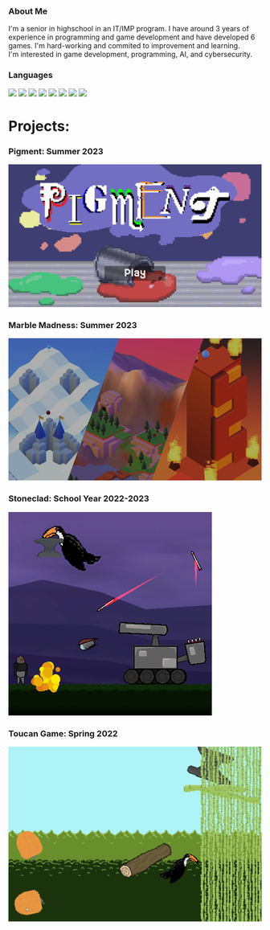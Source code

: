 ### About Me
<div>
  <p>
    I'm a senior in highschool in an IT/IMP program. I have around 3 years of experience in programming and game development and have developed 6 games. I'm hard-working and commited to improvement and learning.<br>
    I'm interested in game development, programming, AI, and cybersecurity.
  </p>
</div>

### Languages
<div>
  <img src="https://img.shields.io/badge/C%2B%2B-00239C?style=for-the-badge&logo=c%2B%2B&logoColor=white" />
  <img src="https://img.shields.io/badge/Java-ED8B00?style=for-the-badge&logo=java&logoColor=white" />
  <img src="https://img.shields.io/badge/Unity-cccccc?style=for-the-badge&logo=Unity&logoColor=4c4c4c" />
  <img src="https://img.shields.io/badge/HTML5-E34F26?style=for-the-badge&logo=html5&logoColor=white" />
  <img src="https://img.shields.io/badge/JavaScript-323330?style=for-the-badge&logo=javascript&logoColor=F7DF1E" />
  <img src="https://img.shields.io/badge/CSS3-1572B6?style=for-the-badge&logo=css3&logoColor=white" />
  <img src="https://img.shields.io/badge/c%23-%23239120.svg?style=for-the-badge&logo=c-sharp&logoColor=white" />
  <img src="https://img.shields.io/badge/adobe%20photoshop-%2331A8FF.svg?style=for-the-badge&logo=adobe%20photoshop&logoColor=white" />
</div>

<h1>Projects:</h1>
<h3>Pigment: Summer 2023</h3>
<img src = "./pigmentTitleScreen.png" />
<h3>Marble Madness: Summer 2023</h3>
<img src = "./MarbleMadnessTitleSlide.png" />
<h3>Stoneclad: School Year 2022-2023</h3>
<img src = "./Stoneclad_Cover.png" />
<h3>Toucan Game: Spring 2022</h3>
<img src = "./ToucanGame_Screenshot.png" />

<!--
**Michael-1898/Michael-1898** is a ✨ _special_ ✨ repository because its `README.md` (this file) appears on your GitHub profile.

Here are some ideas to get you started:

- 🔭 I’m currently working on ...
- 🌱 I’m currently learning ...
- 👯 I’m looking to collaborate on ...
- 🤔 I’m looking for help with ...
- 💬 Ask me about ...
- 📫 How to reach me: ...
- 😄 Pronouns: ...
- ⚡ Fun fact: ...
-->
